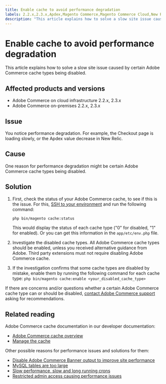 ```yaml
---
title: Enable cache to avoid performance degradation
labels: 2.2.x,2.3.x,Apdex,Magento Commerce,Magento Commerce Cloud,New Relic,cache,how to,slow performance,troubleshooting,Adobe Commerce,cloud infrastructure,on-premises
description: "This article explains how to solve a slow site issue caused by certain Adobe Commerce cache types being disabled."
---
```


# Enable cache to avoid performance degradation

This article explains how to solve a slow site issue caused by certain Adobe Commerce cache types being disabled.

## Affected products and versions

* Adobe Commerce on cloud infrastructure 2.2.x, 2.3.x
* Adobe Commerce on-premises 2.2.x, 2.3.x

## Issue

You notice performance degradation. For example, the Checkout page is loading slowly, or the Apdex value decrease in New Relic.

## Cause

One reason for performance degradation might be certain Adobe Commerce cache types being disabled.

## Solution

1. First, check the status of your Adobe Commerce cache, to see if this is the issue. For this, [SSH to your environment](https://devdocs.magento.com/cloud/env/environments-ssh.html#ssh) and run the following command:

    ```bash
    php bin/magento cache:status
    ```

    This would display the status of each cache type ("0" for disabled, "1" for enabled). Or you can get this information in the `app/etc/env.php` file.

1. Investigate the disabled cache types. All Adobe Commerce cache types should be enabled, unless you received alternative guidance from Adobe. Third party extensions must not require disabling Adobe Commerce cache.
1. If the investigation confirms that some cache types are disabled by mistake, enable them by running the following command for each cache type: `php bin/magento cache:enable <your_disabled_cache_type>`

If there are concerns and/or questions whether a certain Adobe Commerce cache type can or should be disabled, [contact Adobe Commerce support](https://experienceleague.adobe.com/docs/commerce-knowledge-base/kb/help-center-guide/magento-help-center-user-guide.html#submit-ticket) asking for recommendations.

## Related reading

Adobe Commerce cache documentation in our developer documentation:

* [Adobe Commerce cache overview](https://devdocs.magento.com/guides/v2.3/frontend-dev-guide/cache_for_frontdevs.html)
* [Manage the cache](https://devdocs.magento.com/guides/v2.3/config-guide/cli/config-cli-subcommands-cache.html)

Other possible reasons for performance issues and solutions for them:

* [Disable Adobe Commerce Banner output to improve site performance](https://support.magento.com/hc/en-us/articles/360035285852)
* [MySQL tables are too large](https://support.magento.com/hc/en-us/articles/360038862691)
* [Slow performance, slow and long running crons](https://support.magento.com/hc/en-us/articles/360034631192)
* [Restricted admin access causing performance issues](https://support.magento.com/hc/en-us/articles/360036323211)
